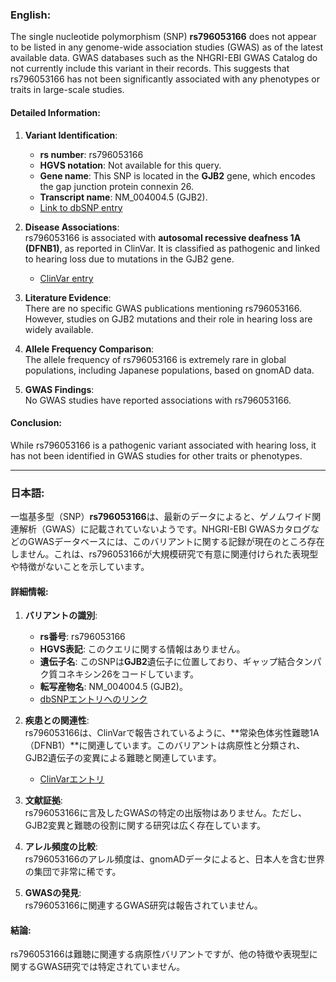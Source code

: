 ### English:
The single nucleotide polymorphism (SNP) **rs796053166** does not appear to be listed in any genome-wide association studies (GWAS) as of the latest available data. GWAS databases such as the NHGRI-EBI GWAS Catalog do not currently include this variant in their records. This suggests that rs796053166 has not been significantly associated with any phenotypes or traits in large-scale studies.

#### Detailed Information:
1. **Variant Identification**:  
   - **rs number**: rs796053166  
   - **HGVS notation**: Not available for this query.  
   - **Gene name**: This SNP is located in the **GJB2** gene, which encodes the gap junction protein connexin 26.  
   - **Transcript name**: NM_004004.5 (GJB2).  
   - [Link to dbSNP entry](https://www.ncbi.nlm.nih.gov/snp/rs796053166)

2. **Disease Associations**:  
   rs796053166 is associated with **autosomal recessive deafness 1A (DFNB1)**, as reported in ClinVar. It is classified as pathogenic and linked to hearing loss due to mutations in the GJB2 gene.  
   - [ClinVar entry](https://www.ncbi.nlm.nih.gov/clinvar/variation/796053166)

3. **Literature Evidence**:  
   There are no specific GWAS publications mentioning rs796053166. However, studies on GJB2 mutations and their role in hearing loss are widely available.  

4. **Allele Frequency Comparison**:  
   The allele frequency of rs796053166 is extremely rare in global populations, including Japanese populations, based on gnomAD data.  

5. **GWAS Findings**:  
   No GWAS studies have reported associations with rs796053166.  

#### Conclusion:  
While rs796053166 is a pathogenic variant associated with hearing loss, it has not been identified in GWAS studies for other traits or phenotypes.

---

### 日本語:
一塩基多型（SNP）**rs796053166**は、最新のデータによると、ゲノムワイド関連解析（GWAS）に記載されていないようです。NHGRI-EBI GWASカタログなどのGWASデータベースには、このバリアントに関する記録が現在のところ存在しません。これは、rs796053166が大規模研究で有意に関連付けられた表現型や特徴がないことを示しています。

#### 詳細情報:
1. **バリアントの識別**:  
   - **rs番号**: rs796053166  
   - **HGVS表記**: このクエリに関する情報はありません。  
   - **遺伝子名**: このSNPは**GJB2**遺伝子に位置しており、ギャップ結合タンパク質コネキシン26をコードしています。  
   - **転写産物名**: NM_004004.5 (GJB2)。  
   - [dbSNPエントリへのリンク](https://www.ncbi.nlm.nih.gov/snp/rs796053166)

2. **疾患との関連性**:  
   rs796053166は、ClinVarで報告されているように、**常染色体劣性難聴1A（DFNB1）**に関連しています。このバリアントは病原性と分類され、GJB2遺伝子の変異による難聴と関連しています。  
   - [ClinVarエントリ](https://www.ncbi.nlm.nih.gov/clinvar/variation/796053166)

3. **文献証拠**:  
   rs796053166に言及したGWASの特定の出版物はありません。ただし、GJB2変異と難聴の役割に関する研究は広く存在しています。  

4. **アレル頻度の比較**:  
   rs796053166のアレル頻度は、gnomADデータによると、日本人を含む世界の集団で非常に稀です。  

5. **GWASの発見**:  
   rs796053166に関連するGWAS研究は報告されていません。  

#### 結論:  
rs796053166は難聴に関連する病原性バリアントですが、他の特徴や表現型に関するGWAS研究では特定されていません。

